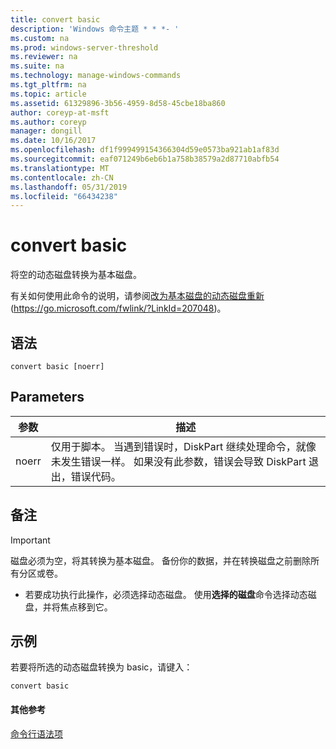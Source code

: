 ```yaml
---
title: convert basic
description: 'Windows 命令主题 * * *- '
ms.custom: na
ms.prod: windows-server-threshold
ms.reviewer: na
ms.suite: na
ms.technology: manage-windows-commands
ms.tgt_pltfrm: na
ms.topic: article
ms.assetid: 61329896-3b56-4959-8d58-45cbe18ba860
author: coreyp-at-msft
ms.author: coreyp
manager: dongill
ms.date: 10/16/2017
ms.openlocfilehash: df1f999499154366304d59e0573ba921ab1af83d
ms.sourcegitcommit: eaf071249b6eb6b1a758b38579a2d87710abfb54
ms.translationtype: MT
ms.contentlocale: zh-CN
ms.lasthandoff: 05/31/2019
ms.locfileid: "66434238"
---
```

# <a name="convert-basic"></a>convert basic



将空的动态磁盘转换为基本磁盘。

有关如何使用此命令的说明，请参阅[改为基本磁盘的动态磁盘重新](https://go.microsoft.com/fwlink/?LinkId=207048)(https://go.microsoft.com/fwlink/?LinkId=207048)。

## <a name="syntax"></a>语法

```
convert basic [noerr]
```

## <a name="parameters"></a>Parameters

|参数|描述|
|---------|-----------|
|noerr|仅用于脚本。 当遇到错误时，DiskPart 继续处理命令，就像未发生错误一样。 如果没有此参数，错误会导致 DiskPart 退出，错误代码。|

## <a name="remarks"></a>备注

> [!IMPORTANT]
> 磁盘必须为空，将其转换为基本磁盘。 备份你的数据，并在转换磁盘之前删除所有分区或卷。
> -   若要成功执行此操作，必须选择动态磁盘。 使用**选择的磁盘**命令选择动态磁盘，并将焦点移到它。

## <a name="BKMK_examples"></a>示例

若要将所选的动态磁盘转换为 basic，请键入：
```
convert basic
```

#### <a name="additional-references"></a>其他参考

[命令行语法项](command-line-syntax-key.md)

